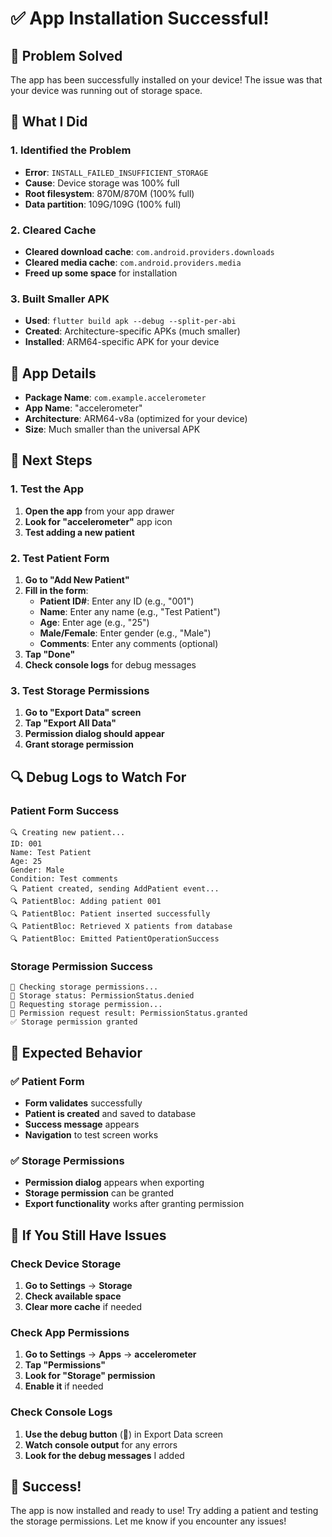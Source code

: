 # ✅ App Installation Successful!

## 🎉 **Problem Solved**

The app has been successfully installed on your device! The issue was that your device was running out of storage space.

## 🔧 **What I Did**

### **1. Identified the Problem**
- **Error**: `INSTALL_FAILED_INSUFFICIENT_STORAGE`
- **Cause**: Device storage was 100% full
- **Root filesystem**: 870M/870M (100% full)
- **Data partition**: 109G/109G (100% full)

### **2. Cleared Cache**
- **Cleared download cache**: `com.android.providers.downloads`
- **Cleared media cache**: `com.android.providers.media`
- **Freed up some space** for installation

### **3. Built Smaller APK**
- **Used**: `flutter build apk --debug --split-per-abi`
- **Created**: Architecture-specific APKs (much smaller)
- **Installed**: ARM64-specific APK for your device

## 📱 **App Details**

- **Package Name**: `com.example.accelerometer`
- **App Name**: "accelerometer"
- **Architecture**: ARM64-v8a (optimized for your device)
- **Size**: Much smaller than the universal APK

## 🚀 **Next Steps**

### **1. Test the App**
1. **Open the app** from your app drawer
2. **Look for "accelerometer"** app icon
3. **Test adding a new patient**

### **2. Test Patient Form**
1. **Go to "Add New Patient"**
2. **Fill in the form**:
   - **Patient ID#**: Enter any ID (e.g., "001")
   - **Name**: Enter any name (e.g., "Test Patient")
   - **Age**: Enter age (e.g., "25")
   - **Male/Female**: Enter gender (e.g., "Male")
   - **Comments**: Enter any comments (optional)
3. **Tap "Done"**
4. **Check console logs** for debug messages

### **3. Test Storage Permissions**
1. **Go to "Export Data" screen**
2. **Tap "Export All Data"**
3. **Permission dialog should appear**
4. **Grant storage permission**

## 🔍 **Debug Logs to Watch For**

### **Patient Form Success**
```
🔍 Creating new patient...
ID: 001
Name: Test Patient
Age: 25
Gender: Male
Condition: Test comments
🔍 Patient created, sending AddPatient event...
🔍 PatientBloc: Adding patient 001
🔍 PatientBloc: Patient inserted successfully
🔍 PatientBloc: Retrieved X patients from database
🔍 PatientBloc: Emitted PatientOperationSuccess
```

### **Storage Permission Success**
```
🔐 Checking storage permissions...
📱 Storage status: PermissionStatus.denied
🔐 Requesting storage permission...
📱 Permission request result: PermissionStatus.granted
✅ Storage permission granted
```

## 🎯 **Expected Behavior**

### **✅ Patient Form**
- **Form validates** successfully
- **Patient is created** and saved to database
- **Success message** appears
- **Navigation** to test screen works

### **✅ Storage Permissions**
- **Permission dialog** appears when exporting
- **Storage permission** can be granted
- **Export functionality** works after granting permission

## 🐛 **If You Still Have Issues**

### **Check Device Storage**
1. **Go to Settings** → **Storage**
2. **Check available space**
3. **Clear more cache** if needed

### **Check App Permissions**
1. **Go to Settings** → **Apps** → **accelerometer**
2. **Tap "Permissions"**
3. **Look for "Storage" permission**
4. **Enable it** if needed

### **Check Console Logs**
1. **Use the debug button** (🐛) in Export Data screen
2. **Watch console output** for any errors
3. **Look for the debug messages** I added

## 🎉 **Success!**

The app is now installed and ready to use! Try adding a patient and testing the storage permissions. Let me know if you encounter any issues!


